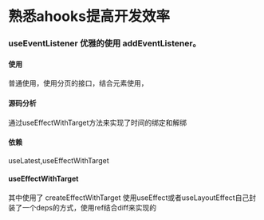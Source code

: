 # 熟悉ahooks提高开发效率



### useEventListener 优雅的使用 addEventListener。

#### 使用

普通使用，使用分页的接口，结合元素使用，

#### 源码分析

通过useEffectWithTarget方法来实现了时间的绑定和解绑

#### 依赖

useLatest,useEffectWithTarget

#### useEffectWithTarget 
其中使用了 createEffectWithTarget 使用useEffect或者useLayoutEffect自己封装了一个deps的方式，使用ref结合diff来实现的